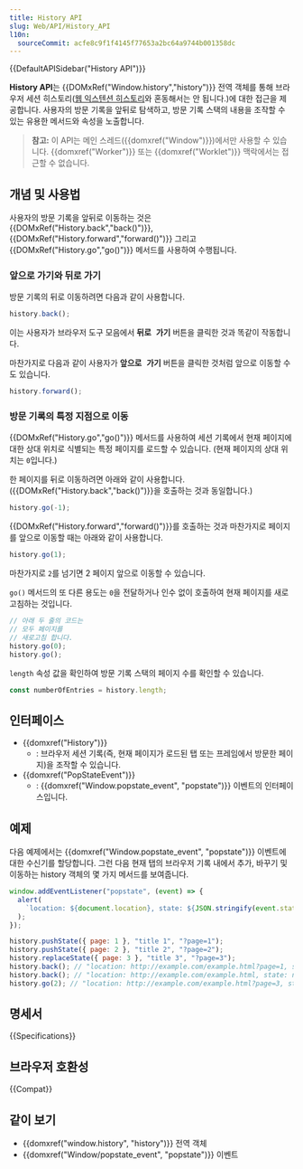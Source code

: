 ```yaml
---
title: History API
slug: Web/API/History_API
l10n:
  sourceCommit: acfe8c9f1f4145f77653a2bc64a9744b001358dc
---
```


{{DefaultAPISidebar("History API")}}

**History API**는 {{DOMxRef("Window.history","history")}} 전역 객체를 통해 브라우저 세션 히스토리([웹 익스텐션 히스토리](/ko/docs/Mozilla/Add-ons/WebExtensions/API/history)와 혼동해서는 안 됩니다.)에 대한 접근을 제공합니다. 사용자의 방문 기록을 앞뒤로 탐색하고, 방문 기록 스택의 내용을 조작할 수 있는 유용한 메서드와 속성을 노출합니다.

> **참고:** 이 API는 메인 스레드({{domxref("Window")}})에서만 사용할 수 있습니다. {{domxref("Worker")}} 또는 {{domxref("Worklet")}} 맥락에서는 접근할 수 없습니다.

## 개념 및 사용법

사용자의 방문 기록을 앞뒤로 이동하는 것은 {{DOMxRef("History.back","back()")}}, {{DOMxRef("History.forward","forward()")}} 그리고 {{DOMxRef("History.go","go()")}} 메서드를 사용하여 수행됩니다.

### 앞으로 가기와 뒤로 가기

방문 기록의 뒤로 이동하려면 다음과 같이 사용합니다.

```js
history.back();
```

이는 사용자가 브라우저 도구 모음에서 <kbd><strong>뒤로 가기</strong></kbd> 버튼을 클릭한 것과 똑같이 작동합니다.

마찬가지로 다음과 같이 사용자가 <kbd><strong>앞으로 가기</strong></kbd> 버튼을 클릭한 것처럼 앞으로 이동할 수도 있습니다.

```js
history.forward();
```

### 방문 기록의 특정 지점으로 이동

{{DOMxRef("History.go","go()")}} 메서드를 사용하여 세션 기록에서 현재 페이지에 대한 상대 위치로 식별되는 특정 페이지를 로드할 수 있습니다. (현재 페이지의 상대 위치는 `0`입니다.)

한 페이지를 뒤로 이동하려면 아래와 같이 사용합니다. ({{DOMxRef("History.back","back()")}}을 호출하는 것과 동일합니다.)

```js
history.go(-1);
```

{{DOMxRef("History.forward","forward()")}}를 호출하는 것과 마찬가지로 페이지를 앞으로 이동할 때는 아래와 같이 사용합니다.

```js
history.go(1);
```

마찬가지로 `2`를 넘기면 2 페이지 앞으로 이동할 수 있습니다.

`go()` 메서드의 또 다른 용도는 `0`을 전달하거나 인수 없이 호출하여 현재 페이지를 새로고침하는 것입니다.

```js
// 아래 두 줄의 코드는
// 모두 페이지를
// 새로고침 합니다.
history.go(0);
history.go();
```

`length` 속성 값을 확인하여 방문 기록 스택의 페이지 수를 확인할 수 있습니다.

```js
const numberOfEntries = history.length;
```

## 인터페이스

- {{domxref("History")}}
  - : 브라우저 세션 기록(즉, 현재 페이지가 로드된 탭 또는 프레임에서 방문한 페이지)을 조작할 수 있습니다.
- {{domxref("PopStateEvent")}}
  - : {{domxref("Window.popstate_event", "popstate")}} 이벤트의 인터페이스입니다.

## 예제

다음 예제에서는 {{domxref("Window.popstate_event", "popstate")}} 이벤트에 대한 수신기를 할당합니다. 그런 다음 현재 탭의 브라우저 기록 내에서 추가, 바꾸기 및 이동하는 history 객체의 몇 가지 메서드를 보여줍니다.

```js
window.addEventListener("popstate", (event) => {
  alert(
    `location: ${document.location}, state: ${JSON.stringify(event.state)}`,
  );
});

history.pushState({ page: 1 }, "title 1", "?page=1");
history.pushState({ page: 2 }, "title 2", "?page=2");
history.replaceState({ page: 3 }, "title 3", "?page=3");
history.back(); // "location: http://example.com/example.html?page=1, state: {"page":1}"라는 알림이 발생합니다.
history.back(); // "location: http://example.com/example.html, state: null"라는 알림이 발생합니다.
history.go(2); // "location: http://example.com/example.html?page=3, state: {"page":3}"라는 알림이 발생합니다.
```

## 명세서

{{Specifications}}

## 브라우저 호환성

{{Compat}}

## 같이 보기

- {{domxref("window.history", "history")}} 전역 객체
- {{domxref("Window/popstate_event", "popstate")}} 이벤트
